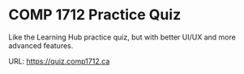 # COMP 1712 Practice Quiz

Like the Learning Hub practice quiz, but with better UI/UX and more advanced features.

URL: <https://quiz.comp1712.ca>
